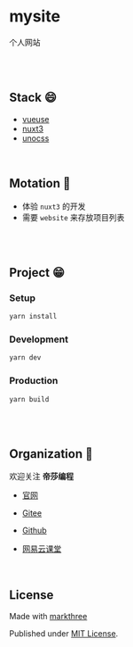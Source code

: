# mysite

个人网站

<br />
<br />


## Stack 😄

- [vueuse](https://vueuse.org/)
- [nuxt3](https://v3.nuxtjs.org/)
- [unocss](https://github.com/unocss/unocss)


<br />

## Motation 🤗

- 体验 `nuxt3` 的开发
- 需要 `website` 来存放项目列表

<br />
<br />


## Project 😁

### Setup

```bash
yarn install
```
### Development

```bash
yarn dev
```

### Production

```bash
yarn build
```

<br />
<br />

## Organization 🦔

欢迎关注 **帝莎编程**
- [官网](http://dishaxy.dishait.cn/)
- [Gitee](https://gitee.com/dishait)

- [Github](https://github.com/dishait)

- [网易云课堂](https://study.163.com/provider/480000001892585/index.htm?share=2&shareId=480000001892585)

<br />

## License

Made with [markthree](https://mt3.netlify.app/)

Published under [MIT License](./LICENSE).